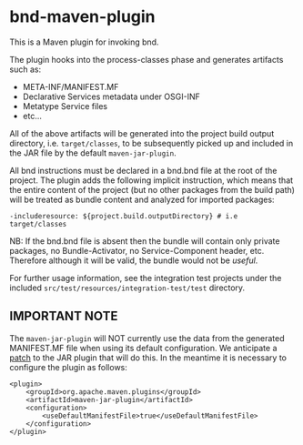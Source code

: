 # bnd-maven-plugin

This is a Maven plugin for invoking bnd.

The plugin hooks into the process-classes phase and generates artifacts such as:

* META-INF/MANIFEST.MF
* Declarative Services metadata under OSGI-INF
* Metatype Service files
* etc...

All of the above artifacts will be generated into the project build output
directory, i.e. `target/classes`, to be subsequently picked up and included
in the JAR file by the default `maven-jar-plugin`.

All bnd instructions must be declared in a bnd.bnd file at the root of the
project. The plugin adds the following implicit instruction, which means that
the entire content of the project (but no other packages from the build path)
will be treated as bundle content and analyzed for imported packages:

    -includeresource: ${project.build.outputDirectory} # i.e target/classes

NB: If the bnd.bnd file is absent then the bundle will contain only private
packages, no Bundle-Activator, no Service-Component header, etc.  Therefore
although it will be valid, the bundle would not be *useful*.

For further usage information, see the integration test projects under the included
`src/test/resources/integration-test/test` directory.


## IMPORTANT NOTE

The `maven-jar-plugin` will NOT currently use the data from the generated 
MANIFEST.MF file when using its default configuration. We anticipate a [patch][1] 
to the JAR plugin that will do this.
In the meantime it is necessary to configure the plugin as follows:

    <plugin>
        <groupId>org.apache.maven.plugins</groupId>
        <artifactId>maven-jar-plugin</artifactId>
        <configuration>
            <useDefaultManifestFile>true</useDefaultManifestFile>
        </configuration>
    </plugin>

[1]: https://issues.apache.org/jira/browse/MJAR-193
